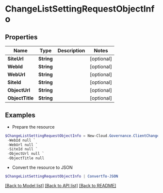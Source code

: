 # ChangeListSettingRequestObjectInfo
## Properties

Name | Type | Description | Notes
------------ | ------------- | ------------- | -------------
**SiteUrl** | **String** |  | [optional] 
**WebId** | **String** |  | [optional] 
**WebUrl** | **String** |  | [optional] 
**SiteId** | **String** |  | [optional] 
**ObjectUrl** | **String** |  | [optional] 
**ObjectTitle** | **String** |  | [optional] 

## Examples

- Prepare the resource
```powershell
$ChangeListSettingRequestObjectInfo = New-Cloud.Governance.ClientChangeListSettingRequestObjectInfo  -SiteUrl null `
 -WebId null `
 -WebUrl null `
 -SiteId null `
 -ObjectUrl null `
 -ObjectTitle null
```

- Convert the resource to JSON
```powershell
$ChangeListSettingRequestObjectInfo | ConvertTo-JSON
```

[[Back to Model list]](../README.md#documentation-for-models) [[Back to API list]](../README.md#documentation-for-api-endpoints) [[Back to README]](../README.md)

